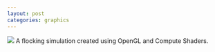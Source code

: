 ```yaml
---
layout: post
categories: graphics
---
```

<img src="{{ site.baseurl }}/images/flocking.jpg">
A flocking simulation created using OpenGL and Compute Shaders.